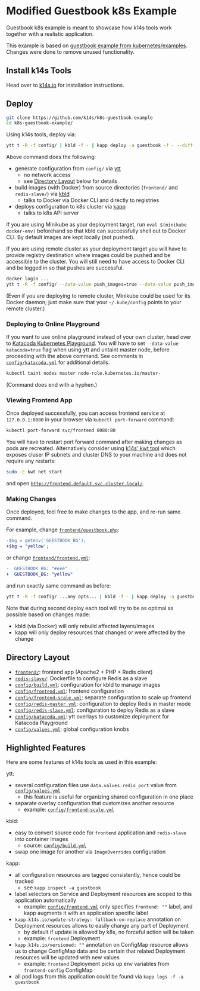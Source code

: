 # Modified Guestbook k8s Example

Guestbook k8s example is meant to showcase how k14s tools work together with a realistic application.

This example is based on [guestbook example from kubernetes/examples](https://github.com/kubernetes/examples/blob/d94a4484e1f73a277df25b13153f54cc60773eb5/guestbook/all-in-one/guestbook-all-in-one.yaml). Changes were done to remove unused functionality.

## Install k14s Tools

Head over to [k14s.io](https://k14s.io/) for installation instructions.

## Deploy

```bash
git clone https://github.com/k14s/k8s-guestbook-example
cd k8s-guestbook-example/
```

Using k14s tools, deploy via:

```bash
ytt t -R -f config/ | kbld -f - | kapp deploy -a guestbook -f - --diff-changes -y
```

Above command does the following:

- generate configuration from `config/` via [ytt](https://get-ytt.io)
  - no network access
  - see [Directory Layout](#directory-layout) below for details
- build images (with Docker) from source directories (`frontend/` and `redis-slave/`) via [kbld](https://get-kbld.io)
  - talks to Docker via Docker CLI and directly to registries
- deploys configuration to k8s cluster via [kapp](https://get-kapp.io)
  - talks to k8s API server

If you are using Minikube as your deployment target, run `eval $(minikube docker-env)` beforehand so that kbld can successfully shell out to Docker CLI. By default images are kept locally (not pushed).

If you are using remote cluster as your deployment target you will have to provide registry destination where images could be pushed and be accessible to the cluster. You will still need to have access to Docker CLI and be logged in so that pushes are successful.

```bash
docker login ...
ytt t -R -f config/ --data-value push_images=true --data-value push_images_repo=docker.io/dkalinin | ...
```

(Even if you are deploying to remote cluster, Minikube could be used for its Docker daemon; just make sure that your `~/.kube/config` points to your remote cluster.)

### Deploying to Online Playground

If you want to use online playground instead of your own cluster, head over to [Katacoda Kubernetes Playground](https://www.katacoda.com/courses/kubernetes/playground). You will have to set `--data-value katacoda=true` flag when using ytt and untaint master node, before proceeding with the above command. See comments in [`config/katacoda.yml`](config/katacoda.yml) for additional details.

```bash
kubectl taint nodes master node-role.kubernetes.io/master-
```

(Command does end with a hyphen.)

### Viewing Frontend App

Once deployed successfully, you can access frontend service at `127.0.0.1:8080` in your browser via `kubectl port-forward` command:

```bash
kubectl port-forward svc/frontend 8080:80
```

You will have to restart port forward command after making changes as pods are recreated. Alternatively consider using [k14s' kwt tool](https://github.com/k14s/kwt) which exposes cluser IP subnets and cluster DNS to your machine and does not require any restarts:

```bash
sudo -E kwt net start
```

and open [`http://frontend.default.svc.cluster.local/`](http://frontend.default.svc.cluster.local/).

### Making Changes

Once deployed, feel free to make changes to the app, and re-run same command.

For example, change [`frontend/guestbook.php`](frontend/guestbook.php):

```diff
-$bg = getenv('GUESTBOOK_BG');
+$bg = 'yellow';
```

or change [`frontend/frontend.yml`](frontend/frontend.yml):

```diff
-  GUESTBOOK_BG: "#eee"
+  GUESTBOOK_BG: "yellow"
```

and run exactly same command as before:

```bash
ytt t -R -f config/ ...any opts... | kbld -f - | kapp deploy -a guestbook -f - --diff-changes -y
```

Note that during second deploy each tool will try to be as optimal as possible based on changes made:

- kbld (via Docker) will only rebuild affected layers/images
- kapp will only deploy resources that changed or were affected by the change

## Directory Layout

- [`frontend/`](frontend/): frontend app (Apache2 + PHP + Redis client)
- [`redis-slave/`](redis-slave/): Dockerfile to configure Redis as a slave
- [`config/build.yml`](config/build.yml): configuration for kbld to manage images
- [`config/frontend.yml`](config/frontend.yml): frontend configuration
- [`config/frontend-scale.yml`](config/frontend-scale.yml): separate configuration to scale up frontend
- [`config/redis-master.yml`](config/redis-master.yml): configuration to deploy Redis in master mode
- [`config/redis-slave.yml`](config/redis-slave.yml): configuration to deploy Redis as a slave
- [`config/katacoda.yml`](config/katacoda.yml): ytt overlays to customize deployment for Katacoda Playground
- [`config/values.yml`](config/values.yml): global configuration knobs

## Highlighted Features

Here are some features of k14s tools as used in this example:

ytt:

- several configuration files use `data.values.redis_port` value from [`config/values.yml`](config/values.yml)
  - this feature is useful for organizing shared configuration in one place
- separate overlay configuration that customizes another resource
  - example: [`config/frontend-scale.yml`](config/frontend-scale.yml)

kbld:

- easy to convert source code for `frontend` application and `redis-slave` into container images
  - source: [`config/build.yml`](config/build.yml)
- swap one image for another via `ImageOverrides` configuration

kapp:

- all configuration resources are tagged consistently, hence could be tracked
  - see `kapp inspect -a guestbook`
- label selectors on Service and Deployment resources are scoped to this application automatically
  - example: [`config/frontend.yml`](config/frontend.yml) only specifies `frontend: ""` label, and kapp augments it with an application specific label
- `kapp.k14s.io/update-strategy: fallback-on-replace` annotation on Deployment resources allows to easily change any part of Deployment
  - by default if update is allowed by k8s, no forceful action will be taken
  - example: `frontend` Deployment
- `kapp.k14s.io/versioned: ""` annotation on ConfigMap resource allows us to change ConfigMap data and be certain that related Deployment resources will be updated with new values
  - example: `frontend` Deployment picks up env variables from `frontend-config` ConfigMap
- all pod logs from this application could be found via `kapp logs -f -a guestbook`
